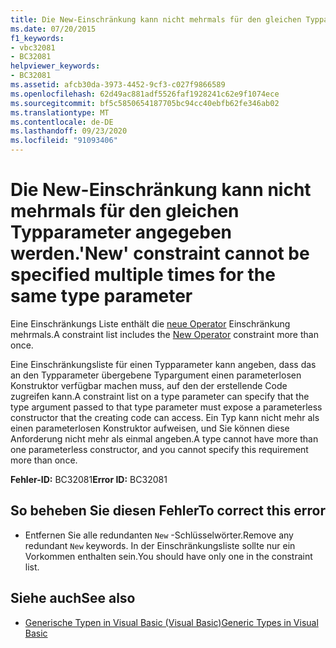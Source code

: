 ```yaml
---
title: Die New-Einschränkung kann nicht mehrmals für den gleichen Typparameter angegeben werden.
ms.date: 07/20/2015
f1_keywords:
- vbc32081
- BC32081
helpviewer_keywords:
- BC32081
ms.assetid: afcb30da-3973-4452-9cf3-c027f9866589
ms.openlocfilehash: 62d49ac881adf5526faf1928241c62e9f1074ece
ms.sourcegitcommit: bf5c5850654187705bc94cc40ebfb62fe346ab02
ms.translationtype: MT
ms.contentlocale: de-DE
ms.lasthandoff: 09/23/2020
ms.locfileid: "91093406"
---
```

# <a name="new-constraint-cannot-be-specified-multiple-times-for-the-same-type-parameter"></a><span data-ttu-id="54899-102">Die New-Einschränkung kann nicht mehrmals für den gleichen Typparameter angegeben werden.</span><span class="sxs-lookup"><span data-stu-id="54899-102">'New' constraint cannot be specified multiple times for the same type parameter</span></span>

<span data-ttu-id="54899-103">Eine Einschränkungs Liste enthält die [neue Operator](../language-reference/operators/new-operator.md) Einschränkung mehrmals.</span><span class="sxs-lookup"><span data-stu-id="54899-103">A constraint list includes the [New Operator](../language-reference/operators/new-operator.md) constraint more than once.</span></span>  
  
 <span data-ttu-id="54899-104">Eine Einschränkungsliste für einen Typparameter kann angeben, dass das an den Typparameter übergebene Typargument einen parameterlosen Konstruktor verfügbar machen muss, auf den der erstellende Code zugreifen kann.</span><span class="sxs-lookup"><span data-stu-id="54899-104">A constraint list on a type parameter can specify that the type argument passed to that type parameter must expose a parameterless constructor that the creating code can access.</span></span> <span data-ttu-id="54899-105">Ein Typ kann nicht mehr als einen parameterlosen Konstruktor aufweisen, und Sie können diese Anforderung nicht mehr als einmal angeben.</span><span class="sxs-lookup"><span data-stu-id="54899-105">A type cannot have more than one parameterless constructor, and you cannot specify this requirement more than once.</span></span>  
  
 <span data-ttu-id="54899-106">**Fehler-ID:** BC32081</span><span class="sxs-lookup"><span data-stu-id="54899-106">**Error ID:** BC32081</span></span>  
  
## <a name="to-correct-this-error"></a><span data-ttu-id="54899-107">So beheben Sie diesen Fehler</span><span class="sxs-lookup"><span data-stu-id="54899-107">To correct this error</span></span>  
  
- <span data-ttu-id="54899-108">Entfernen Sie alle redundanten `New` -Schlüsselwörter.</span><span class="sxs-lookup"><span data-stu-id="54899-108">Remove any redundant `New` keywords.</span></span> <span data-ttu-id="54899-109">In der Einschränkungsliste sollte nur ein Vorkommen enthalten sein.</span><span class="sxs-lookup"><span data-stu-id="54899-109">You should have only one in the constraint list.</span></span>  
  
## <a name="see-also"></a><span data-ttu-id="54899-110">Siehe auch</span><span class="sxs-lookup"><span data-stu-id="54899-110">See also</span></span>

- [<span data-ttu-id="54899-111">Generische Typen in Visual Basic (Visual Basic)</span><span class="sxs-lookup"><span data-stu-id="54899-111">Generic Types in Visual Basic</span></span>](../programming-guide/language-features/data-types/generic-types.md)

